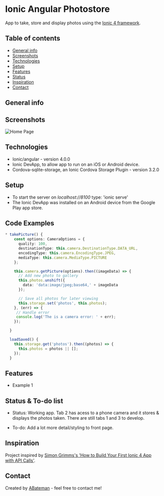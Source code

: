 # Ionic Angular Photostore

App to take, store and display photos using the [Ionic 4 framework](https://ionicframework.com/docs).

## Table of contents

* [General info](#general-info)
* [Screenshots](#screenshots)
* [Technologies](#technologies)
* [Setup](#setup)
* [Features](#features)
* [Status](#status)
* [Inspiration](#inspiration)
* [Contact](#contact)

## General info

## Screenshots

![Home Page](./img/home-page.png)

## Technologies

* Ionic/angular - version 4.0.0
* Ionic DevApp, to allow app to run on an iOS or Android device.
* Cordova-sqlite-storage, an Ionic Cordova Storage Plugin - version 3.2.0

## Setup

* To start the server on _localhost://8100_ type: 'ionic serve'
* The Ionic DevApp was installed on an Android device from the Google Play app store.

## Code Examples

```typescript
* takePicture() {
    const options: CameraOptions = {
      quality: 100,
      destinationType: this.camera.DestinationType.DATA_URL,
      encodingType: this.camera.EncodingType.JPEG,
      mediaType: this.camera.MediaType.PICTURE
    };

    this.camera.getPicture(options).then((imageData) => {
      // Add new photo to gallery
      this.photos.unshift({
        data: 'data:image/jpeg;base64,' + imageData
      });

      // Save all photos for later viewing
      this.storage.set('photos', this.photos);
    }, (err) => {
     // Handle error
     console.log('The is a camera error: ' + err);
    });

  }

  loadSaved() {
    this.storage.get('photos').then((photos) => {
      this.photos = photos || [];
    });
  }

```

## Features

* Example 1

## Status & To-do list

* Status: Working app. Tab 2 has acess to a phone camera and it stores & displays the photos taken. There are still tabs 1 and 3 to develop.

* To-do: Add a lot more detail/styling to front page.

## Inspiration

Project inspired by [Simon Grimms's 'How to Build Your First Ionic 4 App with API Calls'](https://medium.freecodecamp.org/how-to-build-your-first-ionic-4-app-with-api-calls-f6ea747dc17a).

## Contact

Created by [ABateman](https://www.andrewbateman.org) - feel free to contact me!